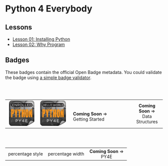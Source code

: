 # Python 4 Everybody

## Lessons

- [Lesson 01: Installing Python](01-InstallingPython/result.md)
- [Lesson 02: Why Program](02-WhyProgram/result.md)

## Badges

These badges contain the official Open Badge metadata. You could validate the badge using [a simple badge validator](https://badgecheck.io/).

<br>

<br>

<table>
<tr>
<td>
<div width="220px" align="center">
<img src="Badges/enrolled.png" alt="py4e enrolment badge" style="margin:auto;width:90%">
</div>
</td>
<td>
<div width="220px">
<img src="Badges/hello.png" alt="py4e hello world badge" style="margin:auto; width:90%">
</div>
</td>
<td>
<div width="220px">
<img width="220" height="0">
<strong>Coming Soon</strong> => <br> Getting Started
</div>
</td>
<td>
<div width="220px" align="center">
<strong>Coming Soon</strong> => <br> Data Structures
</div>
</td>
</tr>
</table>

<br>

<br>

<table width="100%">
<tr>
<td style="width:33.333%">
<div align="center">
percentage style
<!-- <strong>Coming Soon</strong> => <br> Network Data -->
</div>
</td>
<td width="33.333%">
<div align="center">
percentage width
<!-- <strong>Coming Soon</strong> => <br> Databases -->
</div>
</td>
<td style="width:33.333%">
<div align="center">
<strong>Coming Soon</strong> => <br> PY4E
</div> 
</td>
</tr>
</table>


